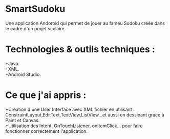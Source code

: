 # SmartSudoku
Une application Andoroid qui permet de jouer au fameu Sudoku créée dans le cadre d'un projet scolaire.
# Technologies & outils techniques : 
+Java.    
+XML.     
+Android Studio.    
# Ce que j'ai appris : 
+Création d'une User Interface avec XML fichier en utilisant : ConstraintLayout,EditText,TextView,ListView...et aussi en dessinant grace à Paint et Canvas.  
+Utilisation des Intent, OnTouchListener, onItemClick... pour faire fonctionner correctement l'application.  
